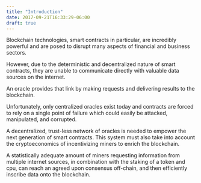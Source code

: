 ```yaml
---
title: "Introduction"
date: 2017-09-21T16:33:29-06:00
draft: true
---
```

Blockchain technologies, smart contracts in particular, are incredibly powerful and are posed to disrupt many aspects of financial and business sectors.

However, due to the deterministic and decentralized nature of smart contracts, they are unable to communicate directly with valuable data sources on the internet.

An oracle provides that link by making requests and delivering results to the blockchain.

Unfortunately, only centralized oracles exist today and contracts are forced to rely on a single point of failure which could easily be attacked, manipulated, and corrupted.

A decentralized, trust-less network of oracles is needed to empower the next generation of smart contracts. This system must also take into account the cryptoeconomics of incentivizing miners to enrich the blockchain.  

A statistically adequate amount of miners requesting information from multiple internet sources, in combination with the staking of a token and cpu, can reach an agreed upon consensus off-chain, and then efficiently inscribe data onto the blockchain.
